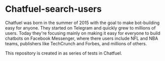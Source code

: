 # Chatfuel-search-users

Chatfuel was born in the summer of 2015 with the goal to make bot-building easy for anyone. 
They started on Telegram and quickly grew to millions of users. 
Today they're focusing mainly on making it easy for everyone to build chatbots on Facebook Messenger, 
where there users include NFL and NBA teams, publishers like TechCrunch and Forbes, and millions of others.

This repository is created in as series of tests in Chatfuel.
